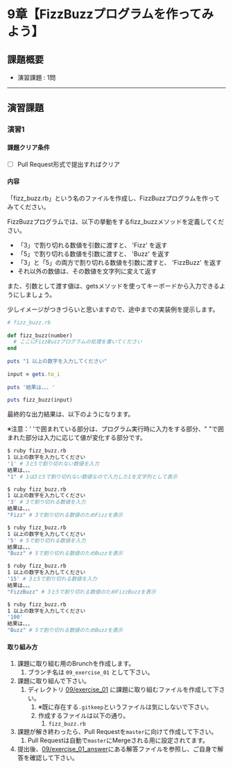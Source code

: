 # 9章【FizzBuzzプログラムを作ってみよう】

## 課題概要
 - 演習課題 : 1問

---
## 演習課題
### 演習1
#### 課題クリア条件
- [ ] Pull Request形式で提出すればクリア

#### 内容
「fizz_buzz.rb」という名のファイルを作成し、FizzBuzzプログラムを作ってみてください。

FizzBuzzプログラムでは、以下の挙動をするfizz_buzzメソッドを定義してください。

 - 「3」で割り切れる数値を引数に渡すと、 'Fizz' を返す
 - 「5」で割り切れる数値を引数に渡すと、 'Buzz' を返す
 - 「3」と「5」の両方で割り切れる数値を引数に渡すと、 'FizzBuzz' を返す
 - それ以外の数値は、その数値を文字列に変えて返す
 
また、引数として渡す値は、getsメソッドを使ってキーボードから入力できるようにしましょう。

少しイメージがつきづらいと思いますので、途中までの実装例を提示します。

```rb
# fizz_buzz.rb
 
def fizz_buzz(number)
  # ここにFizzBuzzプログラムの処理を書いてください
end
 
puts "1 以上の数字を入力してください"
 
input = gets.to_i
 
puts '結果は、、、'
 
puts fizz_buzz(input)
```
最終的な出力結果は、以下のようになります。

※注意：' 'で囲まれている部分は、プログラム実行時に入力をする部分、" "で囲まれた部分は入力に応じて値が変化する部分です。

```Bash
$ ruby fizz_buzz.rb
1 以上の数字を入力してください
'1' # 3と5で割り切れない数値を入力
結果は、、、
"1" # 1は3と5で割り切れない数値なので入力した1を文字列として表示
```


```Bash
$ ruby fizz_buzz.rb
1 以上の数字を入力してください
'3' # 3で割り切れる数値を入力
結果は、、、
"Fizz" # 3で割り切れる数値のためFizzを表示
```


```Bash
$ ruby fizz_buzz.rb
1 以上の数字を入力してください
'5' # 5で割り切れる数値を入力
結果は、、、
"Buzz" # 5で割り切れる数値のためBuzzを表示
```


```Bash
$ ruby fizz_buzz.rb
1 以上の数字を入力してください
'15' # 3と5で割り切れる数値を入力
結果は、、、
"FizzBuzz" # 3と5で割り切れる数値のためFizzBuzzを表示
```

```Bash
$ ruby fizz_buzz.rb
1 以上の数字を入力してください
'100'
結果は、、、
"Buzz" # 5で割り切れる数値のためBuzzを表示
```

#### 取り組み方
1. 課題に取り組む用のBrunchを作成します。
   1. ブランチ名は `09_exercise_01` として下さい。
1. 課題に取り組んで下さい。
   1. ディレクトリ [09/exercise_01](./exercise_01) に課題に取り組むファイルを作成して下さい。
      1. ※既に存在する`.gitkeep`というファイルは気にしないで下さい。
      1. 作成するファイルは以下の通り。
         1. `fizz_buzz.rb`
1. 課題が解き終わったら、Pull Requestを`master`に向けて作成して下さい。
   1. Pull Requestは自動で`master`にMergeされる用に設定されてます。
1. 提出後、[09/exercise_01_answer](./exercise_01_answer)にある解答ファイルを参照し、ご自身で解答を確認して下さい。
